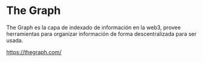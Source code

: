 # The Graph

The Graph es la capa de indexado de información en la web3, provee herramientas para organizar información de forma descentralizada para ser usada.

https://thegraph.com/
